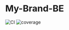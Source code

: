 # My-Brand-BE
![CI](https://github.com/jovz19200/My-Brand-BE/actions/workflows/brand.yaml/badge.svg)
![coverage](https://img.shields.io/codecov/c/github/jovz19200/My-Brand-BE)
